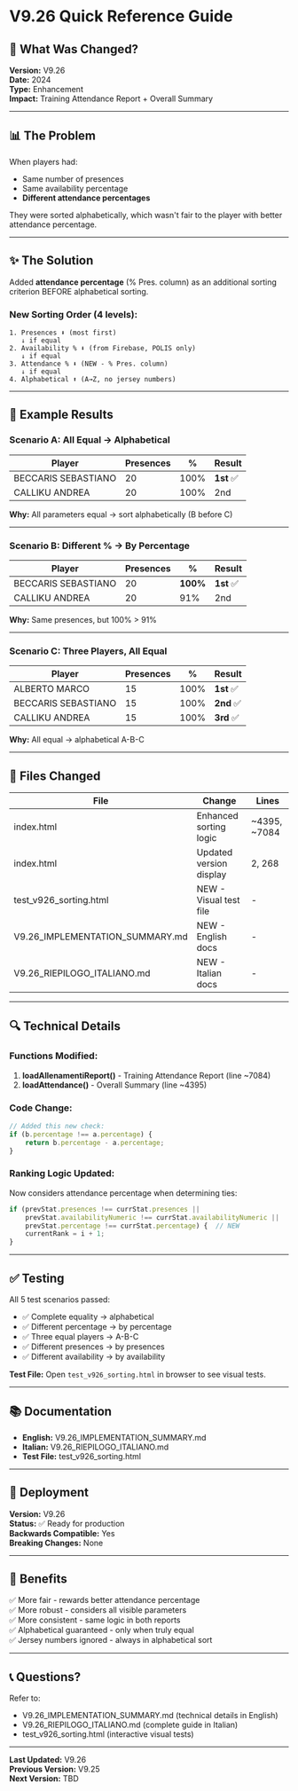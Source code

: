 # V9.26 Quick Reference Guide

## 🎯 What Was Changed?

**Version:** V9.26  
**Date:** 2024  
**Type:** Enhancement  
**Impact:** Training Attendance Report + Overall Summary

---

## 📊 The Problem

When players had:
- Same number of presences
- Same availability percentage  
- **Different attendance percentages**

They were sorted alphabetically, which wasn't fair to the player with better attendance percentage.

---

## ✨ The Solution

Added **attendance percentage** (% Pres. column) as an additional sorting criterion BEFORE alphabetical sorting.

### New Sorting Order (4 levels):
```
1. Presences ⬇️ (most first)
   ↓ if equal
2. Availability % ⬇️ (from Firebase, POLIS only)
   ↓ if equal
3. Attendance % ⬇️ (NEW - % Pres. column)
   ↓ if equal
4. Alphabetical ⬆️ (A→Z, no jersey numbers)
```

---

## 🎯 Example Results

### Scenario A: All Equal → Alphabetical
| Player | Presences | % | Result |
|--------|-----------|---|--------|
| BECCARIS SEBASTIANO | 20 | 100% | **1st** ✅ |
| CALLIKU ANDREA | 20 | 100% | 2nd |

**Why:** All parameters equal → sort alphabetically (B before C)

---

### Scenario B: Different % → By Percentage
| Player | Presences | % | Result |
|--------|-----------|---|--------|
| BECCARIS SEBASTIANO | 20 | **100%** | **1st** ✅ |
| CALLIKU ANDREA | 20 | 91% | 2nd |

**Why:** Same presences, but 100% > 91%

---

### Scenario C: Three Players, All Equal
| Player | Presences | % | Result |
|--------|-----------|---|--------|
| ALBERTO MARCO | 15 | 100% | **1st** ✅ |
| BECCARIS SEBASTIANO | 15 | 100% | **2nd** ✅ |
| CALLIKU ANDREA | 15 | 100% | **3rd** ✅ |

**Why:** All equal → alphabetical A-B-C

---

## 📁 Files Changed

| File | Change | Lines |
|------|--------|-------|
| index.html | Enhanced sorting logic | ~4395, ~7084 |
| index.html | Updated version display | 2, 268 |
| test_v926_sorting.html | NEW - Visual test file | - |
| V9.26_IMPLEMENTATION_SUMMARY.md | NEW - English docs | - |
| V9.26_RIEPILOGO_ITALIANO.md | NEW - Italian docs | - |

---

## 🔍 Technical Details

### Functions Modified:
1. **loadAllenamentiReport()** - Training Attendance Report (line ~7084)
2. **loadAttendance()** - Overall Summary (line ~4395)

### Code Change:
```javascript
// Added this new check:
if (b.percentage !== a.percentage) {
    return b.percentage - a.percentage;
}
```

### Ranking Logic Updated:
Now considers attendance percentage when determining ties:
```javascript
if (prevStat.presences !== currStat.presences || 
    prevStat.availabilityNumeric !== currStat.availabilityNumeric ||
    prevStat.percentage !== currStat.percentage) {  // NEW
    currentRank = i + 1;
}
```

---

## ✅ Testing

All 5 test scenarios passed:
- ✅ Complete equality → alphabetical
- ✅ Different percentage → by percentage  
- ✅ Three equal players → A-B-C
- ✅ Different presences → by presences
- ✅ Different availability → by availability

**Test File:** Open `test_v926_sorting.html` in browser to see visual tests.

---

## 📚 Documentation

- **English:** V9.26_IMPLEMENTATION_SUMMARY.md
- **Italian:** V9.26_RIEPILOGO_ITALIANO.md
- **Test File:** test_v926_sorting.html

---

## 🚀 Deployment

**Version:** V9.26  
**Status:** ✅ Ready for production  
**Backwards Compatible:** Yes  
**Breaking Changes:** None  

---

## 🎯 Benefits

✅ More fair - rewards better attendance percentage  
✅ More robust - considers all visible parameters  
✅ More consistent - same logic in both reports  
✅ Alphabetical guaranteed - only when truly equal  
✅ Jersey numbers ignored - always in alphabetical sort  

---

## 📞 Questions?

Refer to:
- V9.26_IMPLEMENTATION_SUMMARY.md (technical details in English)
- V9.26_RIEPILOGO_ITALIANO.md (complete guide in Italian)
- test_v926_sorting.html (interactive visual tests)

---

**Last Updated:** V9.26  
**Previous Version:** V9.25  
**Next Version:** TBD
